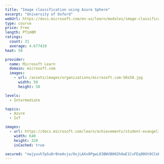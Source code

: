 ```yaml
---
title: "Image classification using Azure Sphere"
excerpt: "University of Oxford"
webUrl: https://docs.microsoft.com/en-us/learn/modules/image-classification-azure-sphere/
type: course
price: Free
length: PT1H8M
ratings:
  count: 31
  average: 4.677419
heat: 50

provider:
  name: Microsoft Learn
  domain: microsoft.com
  images:
    - url: /assets/images/organizations/microsoft.com-50x50.jpg
      width: 50
      height: 50

levels:
  - Intermediate

topics:
  - Azure
  - IoT

images:
  - url: https://docs.microsoft.com/learn/achievements/student-evangelism/image-classification-using-azure-sphere-social.png
    width: 640
    height: 320
    isCached: true

secured: "nwjyuvh7pSuDr8neAvjo/OxjLAXx0PgwL03BWVB002hOwE1CvFEq90Ot0CCeB0gG3oBNS2KcwPVl69Rn9ZjMRideWc6jZH4gO5K1P81FKAmKQnjS9CokxP9ih3dhK0TUGSWEwVxoeGZPqDqP47J+hGLnS4N5OKvBLCtVxhow2lNqhLcNiKMF1YAINsse24fylMmRd+rVeEVjKmh99B8RgU2QHE7xKqSwrclkysKIcd9TmxyuhZlt4LXKxUZzC6qLmeKQJ0Hbh6hzL7jEDYkhPszVpSQyDOIQggV37zLSlW9PRw3TS1RMqmnsH+7SKgNe1VQdUCnIija3g+j65mlJVaz53Jk1txhjoDhrTKnJyqYhB4ZiT+ImXbLYtWaz9rKsBzRXTDfxS0SDRwqKVbVOJQsl1RMSEhgEkOaLWMpzhO0=;jOveCZojRrhD7/I1eqOwTQ=="
---
```


